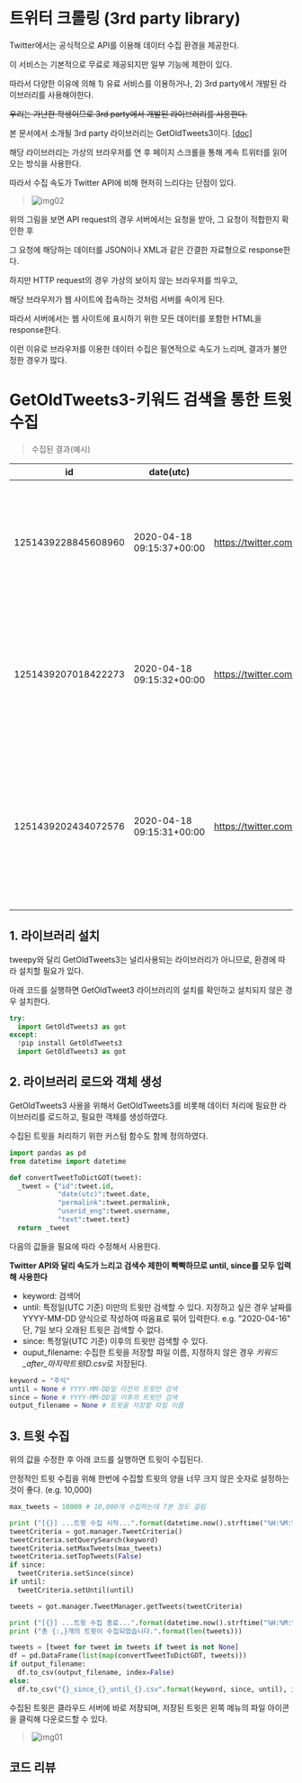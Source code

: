 # 트위터 크롤링 (3rd party library)

Twitter에서는 공식적으로 API를 이용해 데이터 수집 환경을 제공한다.

이 서비스는 기본적으로 무료로 제공되지만 일부 기능에 제한이 있다.

따라서 다양한 이유에 의해 1) 유료 서비스를 이용하거나, 2) 3rd party에서 개발된 라이브러리를 사용해야한다.

~~우리는 가난한 학생이므로 3rd party에서 개발된 라이브러리를 사용한다.~~

본 문서에서 소개될 3rd party 라이브러리는 GetOldTweets3이다. [[doc]](https://pypi.org/project/GetOldTweets3/)

해당 라이브러리는 가상의 브라우저를 연 후 페이지 스크롤을 통해 계속 트위터를 읽어오는 방식을 사용한다.

따라서 수집 속도가 Twitter API에 비해 현저히 느리다는 단점이 있다.

> ![img02](https://github.com/jaehwan-dev/study-in-mis/blob/master/imgs/img02-api%20vs%20http.PNG)

위의 그림을 보면 API request의 경우 서버에서는 요청을 받아, 그 요청이 적합한지 확인한 후

그 요청에 해당하는 데이터를 JSON이나 XML과 같은 간결한 자료형으로 response한다.

하지만 HTTP request의 경우 가상의 보이지 않는 브라우저를 띄우고,

해당 브라우저가 웹 사이트에 접속하는 것처럼 서버를 속이게 된다.

따라서 서버에서는 웹 사이트에 표시하기 위한 모든 데이터를 포함한 HTML을 response한다.

이런 이유로 브라우저를 이용한 데이터 수집은 필연적으로 속도가 느리며, 결과가 불안정한 경우가 많다.

# GetOldTweets3-키워드 검색을 통한 트윗 수집

> 수집된 결과(예시)

id | date(utc) | permalink | userid_eng | text
--- | --- | --- | --- | ---
1251439228845608960 | 2020-04-18 09:15:37+00:00 | https://twitter.com/jyj_jpris/status/125143922... | jyj_jpris | 아직도 신천지에서 코로나가 나오다니..........그저 이를 갈 뿐이다.
1251439207018422273 | 2020-04-18 09:15:32+00:00 | https://twitter.com/ace27568/status/1251439207... | ace27568 | 코로나를 정쟁에 활용하는 비열한 것들 그러니 너거는 폭망하는 거다.
1251439202434072576 | 2020-04-18 09:15:31+00:00 | https://twitter.com/Haha84128560/status/125143... | Haha84128560 | 일반감기가 아니라 xxxx코로나 아닌가요? 이러다가 졸지에 이부프로펜 퇴출 될듯 ㅎ...

## 1. 라이브러리 설치

tweepy와 달리 GetOldTweets3는 널리사용되는 라이브러리가 아니므로, 환경에 따라 설치할 필요가 있다.

아래 코드를 실행하면 GetOldTweet3 라이브러리의 설치를 확인하고 설치되지 않은 경우 설치한다.

```python
try:
  import GetOldTweets3 as got
except:
  !pip install GetOldTweets3
  import GetOldTweets3 as got
```

## 2. 라이브러리 로드와 객체 생성

GetOldTweets3 사용을 위해서 GetOldTweets3를 비롯해 데이터 처리에 필요한 라이브러리를 로드하고, 필요한 객체를 생성하였다.

수집된 트윗을 처리하기 위한 커스텀 함수도 함께 정의하였다.

```python
import pandas as pd
from datetime import datetime

def convertTweetToDictGOT(tweet):
  _tweet = {"id":tweet.id,
            "date(utc)":tweet.date,
            "permalink":tweet.permalink,
            "userid_eng":tweet.username,
            "text":tweet.text}
  return _tweet
```

다음의 값들을 필요에 따라 수정해서 사용한다.

**Twitter API와 달리 속도가 느리고 검색수 제한이 빡빡하므로 until, since를 모두 입력해 사용한다**

- keyword: 검색어
- until: 특정일(UTC 기준) 미만의 트윗만 검색할 수 있다. 지정하고 싶은 경우 날짜를 YYYY-MM-DD 양식으로 작성하여 따옴표로 묶어 입력한다. e.g. "2020-04-16" 단, 7일 보다 오래된 트윗은 검색할 수 없다.
- since: 특정일(UTC 기준) 이후의 트윗만 검색할 수 있다.
- ouput_filename: 수집한 트윗을 저장할 파일 이름, 지정하지 않은 경우 *키워드_after_마지막트윗ID.csv*로 저장된다.

```python
keyword = "주식"
until = None # YYYY-MM-DD일 이전의 트윗만 검색
since = None # YYYY-MM-DD일 이후의 트윗만 검색
output_filename = None # 트윗을 저장할 파일 이름
```

## 3. 트윗 수집

위의 값을 수정한 후 아래 코드를 실행하면 트윗이 수집된다.

안정적인 트윗 수집을 위해 한번에 수집할 트윗의 양을 너무 크지 않은 숫자로 설정하는 것이 좋다. (e.g. 10,000)

```python
max_tweets = 10000 # 10,000개 수집하는데 7분 정도 걸림

print ("[{}] ...트윗 수집 시작...".format(datetime.now().strftime("%H:%M:%S")))
tweetCriteria = got.manager.TweetCriteria()
tweetCriteria.setQuerySearch(keyword)
tweetCriteria.setMaxTweets(max_tweets)
tweetCriteria.setTopTweets(False)
if since:
  tweetCriteria.setSince(since)
if until:
  tweetCriteria.setUntil(until)

tweets = got.manager.TweetManager.getTweets(tweetCriteria)

print ("[{}] ...트윗 수집 종료...".format(datetime.now().strftime("%H:%M:%S")))
print ("총 {:,}개의 트윗이 수집되었습니다.".format(len(tweets)))

tweets = [tweet for tweet in tweets if tweet is not None]
df = pd.DataFrame(list(map(convertTweetToDictGOT, tweets)))
if output_filename:
  df.to_csv(output_filename, index=False)
else:
  df.to_csv("{}_since_{}_until_{}.csv".format(keyword, since, until), index=False, encoding='euc-kr')
```

수집된 트윗은 클라우드 서버에 바로 저장되며, 저장된 트윗은 왼쪽 메뉴의 파일 아이콘을 클릭해 다운로드할 수 있다.

> ![img01](https://github.com/jaehwan-dev/study-in-mis/raw/master/imgs/img01-download%20outputfile.png)

## 코드 리뷰

